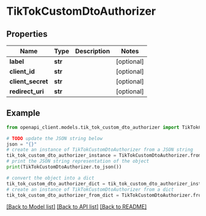 # TikTokCustomDtoAuthorizer


## Properties

Name | Type | Description | Notes
------------ | ------------- | ------------- | -------------
**label** | **str** |  | [optional] 
**client_id** | **str** |  | [optional] 
**client_secret** | **str** |  | [optional] 
**redirect_uri** | **str** |  | [optional] 

## Example

```python
from openapi_client.models.tik_tok_custom_dto_authorizer import TikTokCustomDtoAuthorizer

# TODO update the JSON string below
json = "{}"
# create an instance of TikTokCustomDtoAuthorizer from a JSON string
tik_tok_custom_dto_authorizer_instance = TikTokCustomDtoAuthorizer.from_json(json)
# print the JSON string representation of the object
print(TikTokCustomDtoAuthorizer.to_json())

# convert the object into a dict
tik_tok_custom_dto_authorizer_dict = tik_tok_custom_dto_authorizer_instance.to_dict()
# create an instance of TikTokCustomDtoAuthorizer from a dict
tik_tok_custom_dto_authorizer_from_dict = TikTokCustomDtoAuthorizer.from_dict(tik_tok_custom_dto_authorizer_dict)
```
[[Back to Model list]](../README.md#documentation-for-models) [[Back to API list]](../README.md#documentation-for-api-endpoints) [[Back to README]](../README.md)


